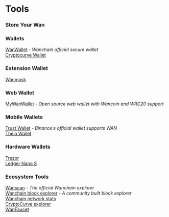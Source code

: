 # Tools

### Store Your Wan

### Wallets

[WanWallet](https://wanchain.org/products) *- Wanchain official secure wallet*  
[Cryptocurve Wallet](https://cryptocurve.io/wallet)

### Extension Wallet

[Wanmask](https://wanmask.io/)

### Web Wallet

[MyWanWallet](http://mywanwallet.com/) *- Open source web wallet with Wancoin and WRC20 support*

### Mobile Wallets

[Trust Wallet](https://trustwallet.com/)  *- Binance's official wallet supports WAN*  
[Theia Wallet](https://www.thachain.org/#press)

### Hardware Wallets

[Trezor](https://trezor.io/)  
[Ledger Nano S](https://www.ledger.com/products/ledger-nano-s)

### Ecosystem Tools  
[Wanscan](https://www.wanscan.org/)  *- The official Wanchain explorer*  
[Wanchain block explorer](https://wanscan.io/home)  *- A community built block explorer*  
[Wanchain network stats](https://wanstats.net)  
[CryptoCurve explorer](https://explorer.cryptocurve.xyz)  
[WanFaucet](https://wanfaucet.net/)  